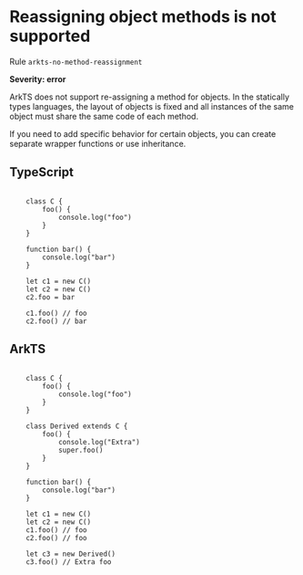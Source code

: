 #  Reassigning object methods is not supported

Rule ``arkts-no-method-reassignment``

**Severity: error**

ArkTS does not support re-assigning a method for objects. In the statically
types languages, the layout of objects is fixed and all instances of the same
object must share the same code of each method.

If you need to add specific behavior for certain objects, you can create
separate wrapper functions or use inheritance.


## TypeScript


```

    class C {
        foo() {
            console.log("foo")
        }
    }

    function bar() {
        console.log("bar")
    }

    let c1 = new C()
    let c2 = new C()
    c2.foo = bar

    c1.foo() // foo
    c2.foo() // bar

```

## ArkTS


```

    class C {
        foo() {
            console.log("foo")
        }
    }

    class Derived extends C {
        foo() {
            console.log("Extra")
            super.foo()
        }
    }

    function bar() {
        console.log("bar")
    }

    let c1 = new C()
    let c2 = new C()
    c1.foo() // foo
    c2.foo() // foo

    let c3 = new Derived()
    c3.foo() // Extra foo

```


